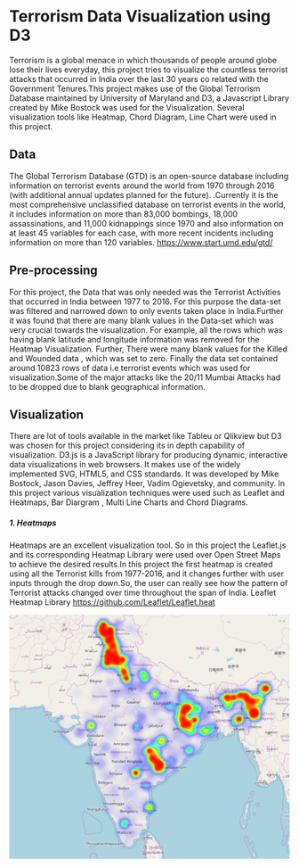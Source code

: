 # Terrorism Data Visualization using D3
Terrorism is a global menace in which thousands of people around globe lose their lives everyday, this project tries to visualize the countless terrorist attacks that occurred in India over the last 30 years co related with the Government Tenures.This project makes use of the Global Terrorism Database maintained by University of Maryland and D3, a Javascript Library created by Mike Bostock was used for the Visualization. Several visualization tools like Heatmap, Chord Diagram, Line Chart were used in this project.

## Data 
The Global Terrorism Database (GTD) is an open-source database including information on terrorist events around the world from 1970 through 2016 (with additional annual updates planned for the future). .Currently it is the most comprehensive unclassified database on terrorist events in the world, it includes information on more than 83,000 bombings, 18,000 assassinations, and 11,000 kidnappings since 1970 and also information on at least 45 variables for each case, with more recent incidents including information on more than 120 variables. 
https://www.start.umd.edu/gtd/

## Pre-processing
For this project, the Data that was only needed was the Terrorist Activities that occurred in India between 1977 to 2016. For this purpose the data-set was filtered and narrowed down to only events taken place in India.Further it was found that there are many blank values in the Data-set which was very crucial towards the visualization. For example, all the rows which was having blank latitude and longitude information was removed for the Heatmap Visualization. Further, There were many blank values for the Killed and Wounded data , which was set to zero. Finally the data set contained around 10823 rows of data i.e terrorist events which was used for visualization.Some of the major attacks like the 20/11 Mumbai Attacks had to be dropped due to blank geographical information.

## Visualization
There are lot of tools available in the market like Tableu or Qlikview but D3 was chosen for this project considering its in depth capability of visualization. D3.js is a JavaScript library for producing dynamic, interactive data visualizations in web browsers. It makes use of the widely implemented SVG, HTML5, and CSS standards. It was developed by Mike Bostock, Jason Davies, Jeffrey Heer, Vadim Ogievetsky, and community. In this project various visualization techniques were used such as Leaflet and Heatmaps, Bar Diargram , Multi Line Charts and Chord Diagrams.

##### 1. Heatmaps
Heatmaps are an excellent visualization tool. So in this project the Leaflet.js and its corresponding Heatmap Library were used over Open Street Maps to achieve the desired results.In this project the first heatmap is created using all the Terrorist kills from 1977-2016, and it changes further with user inputs through the drop down.So, the user can really see how the pattern of Terrorist attacks changed over time throughout the span of India.
Leaflet Heatmap Library https://github.com/Leaflet/Leaflet.heat

![Yelp Logo](/image/terrorheat.png)
